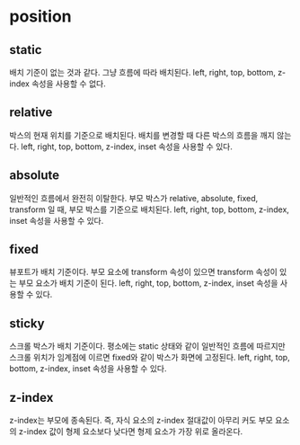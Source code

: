 # position

## static

배치 기준이 없는 것과 같다. 그냥 흐름에 따라 배치된다.
left, right, top, bottom, z-index 속성을 사용할 수 없다.

## relative

박스의 현재 위치를 기준으로 배치된다.
배치를 변경할 때 다른 박스의 흐름을 깨지 않는다.
left, right, top, bottom, z-index, inset 속성을 사용할 수 있다.

## absolute

일반적인 흐름에서 완전히 이탈한다.
부모 박스가 relative, absolute, fixed, transform 일 때, 부모 박스를 기준으로 배치된다.
left, right, top, bottom, z-index, inset 속성을 사용할 수 있다.

## fixed

뷰포트가 배치 기준이다.
부모 요소에 transform 속성이 있으면 transform 속성이 있는 부모 요소가 배치 기준이 된다.
left, right, top, bottom, z-index, inset 속성을 사용할 수 있다.

## sticky

스크롤 박스가 배치 기준이다.
평소에는 static 상태와 같이 일반적인 흐름에 따르지만 스크롤 위치가 임계점에 이르면 fixed와 같이 박스가 화면에 고정된다.
left, right, top, bottom, z-index, inset 속성을 사용할 수 있다.

## z-index

z-index는 부모에 종속된다. 즉, 자식 요소의 z-index 절대값이 아무리 커도 부모 요소의 z-index 값이 형제 요소보다 낮다면 형제 요소가 가장 위로 올라온다.
